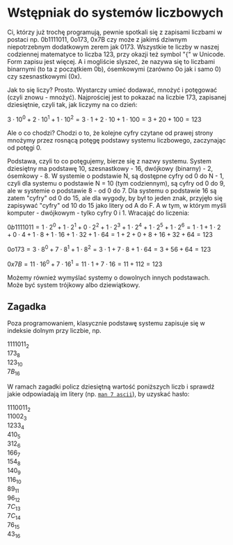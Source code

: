 Wstępniak do systemów liczbowych
================================

Ci, którzy już trochę programują, pewnie spotkali się z zapisami liczbami w postaci np. 0b1111011, 0o173, 0x7B czy może z jakimś dziwnym niepotrzebnym dodatkowym zerem jak 0173. Wszystkie te liczby w naszej codziennej matematyce to liczba 123, przy okazji też symbol "{" w Unicode. Form zapisu jest więcej. A i mogliście slyszeć, że nazywa się to liczbami binarnymi (to ta z początkiem 0b), ósemkowymi (zarówno 0o jak i samo 0) czy szesnastkowymi (0x).

Jak to się liczy? Prosto. Wystarczy umieć dodawać, mnożyć i potęgować (czyli znowu - mnożyć). Najprościej jest to pokazać na liczbie 173, zapisanej dziesiętnie, czyli tak, jak liczymy na co dzień:

$3 \cdot 10^0 + 2 \cdot 10^1 + 1 \cdot 10^2 = 3 \cdot 1 + 2 \cdot 10 + 1 \cdot 100 = 3 + 20 + 100 = 123$

Ale o co chodzi? Chodzi o to, że kolejne cyfry czytane od prawej strony mnożymy przez rosnącą potęgę podstawy systemu liczbowego, zaczynając od potęgi 0.

Podstawa, czyli to co potęgujemy, bierze się z nazwy systemu. System dziesiętny ma podstawę 10, szesnastkowy - 16, dwójkowy (binarny) - 2, ósemkowy - 8. W systemie o podstawie N, są dostępne cyfry od 0 do N - 1, czyli dla systemu o podstawie N = 10 (tym codziennym), są cyfry od 0 do 9, ale w systemie o podstawie 8 - od 0 do 7. Dla systemu o podstawie 16 są zatem "cyfry" od 0 do 15, ale dla wygody, by był to jeden znak, przyjęło się zapisywać "cyfry" od 10 do 15 jako litery od A do F. A w tym, w którym myśli komputer - dwójkowym - tylko cyfry 0 i 1. Wracająć do liczenia:

$0b1111011 = 1 \cdot 2^0 + 1 \cdot 2^1 + 0 \cdot 2^2 + 1 \cdot 2^3 + 1 \cdot 2^4 + 1 \cdot 2^5 + 1 \cdot 2^6 = 1 \cdot 1 + 1 \cdot 2 + 0 \cdot 4 + 1 \cdot 8 + 1 \cdot 16 + 1 \cdot 32 + 1 \cdot 64 = 1 + 2 + 0 + 8 + 16 + 32 + 64 = 123$

$0o173 = 3 \cdot 8^0 + 7 \cdot 8^1 + 1 \cdot 8^2 = 3 \cdot 1 + 7 \cdot 8 + 1 \cdot 64 = 3 + 56 + 64 = 123$

$0x7B = 11 \cdot 16^0 + 7 \cdot 16^1 = 11 \cdot 1 + 7 \cdot 16 = 11 + 112 = 123$

Możemy również wymyślać systemy o dowolnych innych podstawach. Może być system trójkowy albo dziewiątkowy.

Zagadka
-------

Poza programowaniem, klasycznie podstawę systemu zapisuje się w indeksie dolnym przy liczbie, np.

$1111011_2$  
$173_8$  
$123_{10}$  
$7B_{16}$

W ramach zagadki policz dziesiętną wartość poniższych liczb i sprawdź jakie odpowiadają im litery (np. [`man 7 ascii`]), by uzyskać hasło:

$1110011_{2}$  
$11002_{3}$  
$1233_{4}$  
$410_{5}$  
$312_{6}$  
$166_{7}$  
$154_{8}$  
$140_{9}$  
$116_{10}$  
$89_{11}$  
$96_{12}$  
$7C_{13}$  
$7C_{14}$  
$76_{15}$  
$43_{16}$  

[`man 7 ascii`]: https://man7.org/linux/man-pages/man7/ascii.7.html
